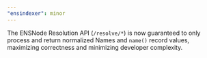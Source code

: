 ```yaml
---
"ensindexer": minor
---
```


The ENSNode Resolution API (`/resolve/*`) is now guaranteed to only process and return normalized Names and `name()` record values, maximizing correctness and minimizing developer complexity.
